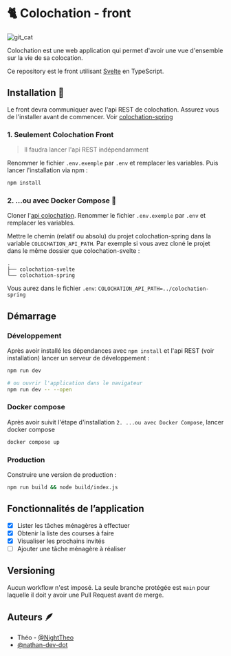 # 🐈 Colochation - front

![git_cat](https://media.giphy.com/media/129NVCr1UfsGTS/giphy.gif)

Colochation est une web application qui permet d'avoir une vue d'ensemble sur la vie de sa colocation.

Ce repository est le front utilisant [Svelte](https://svelte.dev/) en TypeScript.

## Installation 🛌

Le front devra communiquer avec l'api REST de colochation.
Assurez vous de l'installer avant de commencer.
Voir [colochation-spring](https://github.com/colochation/colochation-spring)

### 1. Seulement Colochation Front 
> Il faudra lancer l'api REST indépendamment

Renommer le fichier `.env.exemple` par `.env` et remplacer les variables.
Puis lancer l'installation via npm :

```bash
npm install
```

### 2. ...ou avec Docker Compose 🐳

Cloner l'[api colochation](https://github.com/colochation/colochation-spring).
Renommer le fichier `.env.exemple` par `.env` et remplacer les variables.

Mettre le chemin (relatif ou absolu) du projet colochation-spring dans la variable `COLOCHATION_API_PATH`.
Par exemple si vous avez cloné le projet dans le même dossier que colochation-svelte :
```
.
├── colochation-svelte
└── colochation-spring
```
Vous aurez dans le fichier `.env`: `COLOCHATION_API_PATH=../colochation-spring`

## Démarrage

### Développement

Après avoir installé les dépendances avec `npm install` et l'api REST (voir installation) lancer un serveur de développement :

```bash
npm run dev

# ou ouvrir l'application dans le navigateur
npm run dev -- --open
```
### Docker compose

Après avoir suivit l'étape d'installation `2. ...ou avec Docker Compose`, lancer docker compose
```bash
docker compose up 
```

### Production

Construire une version de production :

```bash
npm run build && node build/index.js
```

## Fonctionnalités de l’application

- [x] Lister les tâches ménagères à effectuer
- [x] Obtenir la liste des courses à faire
- [x] Visualiser les prochains invités
- [ ] Ajouter une tâche ménagère à réaliser

## Versioning

Aucun workflow n'est imposé. La seule branche protégée est `main` pour laquelle il doit y avoir une Pull Request avant
de merge.

## Auteurs 🪶

- Théo - [@NightTheo](https://github.com/NightTheo)
- [@nathan-dev-dot](https://github.com/nathan-dev-dot)
